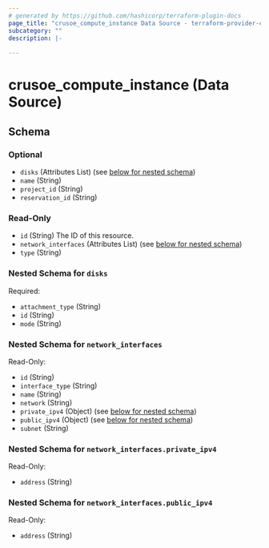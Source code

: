 ```yaml
---
# generated by https://github.com/hashicorp/terraform-plugin-docs
page_title: "crusoe_compute_instance Data Source - terraform-provider-crusoe"
subcategory: ""
description: |-
  
---
```


# crusoe_compute_instance (Data Source)





<!-- schema generated by tfplugindocs -->
## Schema

### Optional

- `disks` (Attributes List) (see [below for nested schema](#nestedatt--disks))
- `name` (String)
- `project_id` (String)
- `reservation_id` (String)

### Read-Only

- `id` (String) The ID of this resource.
- `network_interfaces` (Attributes List) (see [below for nested schema](#nestedatt--network_interfaces))
- `type` (String)

<a id="nestedatt--disks"></a>
### Nested Schema for `disks`

Required:

- `attachment_type` (String)
- `id` (String)
- `mode` (String)


<a id="nestedatt--network_interfaces"></a>
### Nested Schema for `network_interfaces`

Read-Only:

- `id` (String)
- `interface_type` (String)
- `name` (String)
- `network` (String)
- `private_ipv4` (Object) (see [below for nested schema](#nestedatt--network_interfaces--private_ipv4))
- `public_ipv4` (Object) (see [below for nested schema](#nestedatt--network_interfaces--public_ipv4))
- `subnet` (String)

<a id="nestedatt--network_interfaces--private_ipv4"></a>
### Nested Schema for `network_interfaces.private_ipv4`

Read-Only:

- `address` (String)


<a id="nestedatt--network_interfaces--public_ipv4"></a>
### Nested Schema for `network_interfaces.public_ipv4`

Read-Only:

- `address` (String)
